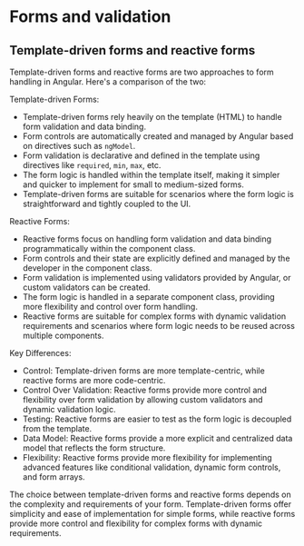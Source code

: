 # Forms and validation

## Template-driven forms and reactive forms 

Template-driven forms and reactive forms are two approaches to form handling in Angular. Here's a comparison of the two:

Template-driven Forms:
- Template-driven forms rely heavily on the template (HTML) to handle form validation and data binding.
- Form controls are automatically created and managed by Angular based on directives such as `ngModel`.
- Form validation is declarative and defined in the template using directives like `required`, `min`, `max`, etc.
- The form logic is handled within the template itself, making it simpler and quicker to implement for small to medium-sized forms.
- Template-driven forms are suitable for scenarios where the form logic is straightforward and tightly coupled to the UI.

Reactive Forms:
- Reactive forms focus on handling form validation and data binding programmatically within the component class.
- Form controls and their state are explicitly defined and managed by the developer in the component class.
- Form validation is implemented using validators provided by Angular, or custom validators can be created.
- The form logic is handled in a separate component class, providing more flexibility and control over form handling.
- Reactive forms are suitable for complex forms with dynamic validation requirements and scenarios where form logic needs to be reused across multiple components.

Key Differences:
- Control: Template-driven forms are more template-centric, while reactive forms are more code-centric.
- Control Over Validation: Reactive forms provide more control and flexibility over form validation by allowing custom validators and dynamic validation logic.
- Testing: Reactive forms are easier to test as the form logic is decoupled from the template.
- Data Model: Reactive forms provide a more explicit and centralized data model that reflects the form structure.
- Flexibility: Reactive forms provide more flexibility for implementing advanced features like conditional validation, dynamic form controls, and form arrays.

The choice between template-driven forms and reactive forms depends on the complexity and requirements of your form. Template-driven forms offer simplicity and ease of implementation for simple forms, while reactive forms provide more control and flexibility for complex forms with dynamic requirements.
